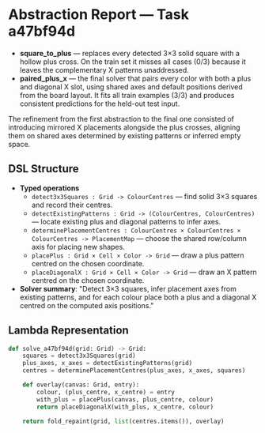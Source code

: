 # Abstraction Report — Task a47bf94d

- **square_to_plus** — replaces every detected 3×3 solid square with a hollow plus cross. On the train set it misses all cases (0/3) because it leaves the complementary X patterns unaddressed.
- **paired_plus_x** — the final solver that pairs every color with both a plus and diagonal X slot, using shared axes and default positions derived from the board layout. It fits all train examples (3/3) and produces consistent predictions for the held-out test input.

The refinement from the first abstraction to the final one consisted of introducing mirrored X placements alongside the plus crosses, aligning them on shared axes determined by existing patterns or inferred empty space.

## DSL Structure
- **Typed operations**
  - `detect3x3Squares : Grid -> ColourCentres` — find solid 3×3 squares and record their centres.
  - `detectExistingPatterns : Grid -> (ColourCentres, ColourCentres)` — locate existing plus and diagonal patterns to infer axes.
  - `determinePlacementCentres : ColourCentres × ColourCentres × ColourCentres -> PlacementMap` — choose the shared row/column axis for placing new shapes.
  - `placePlus : Grid × Cell × Color -> Grid` — draw a plus pattern centred on the chosen coordinate.
  - `placeDiagonalX : Grid × Cell × Color -> Grid` — draw an X pattern centred on the chosen coordinate.
- **Solver summary**: "Detect 3×3 squares, infer placement axes from existing patterns, and for each colour place both a plus and a diagonal X centred on the computed axis positions."

## Lambda Representation

```python
def solve_a47bf94d(grid: Grid) -> Grid:
    squares = detect3x3Squares(grid)
    plus_axes, x_axes = detectExistingPatterns(grid)
    centres = determinePlacementCentres(plus_axes, x_axes, squares)

    def overlay(canvas: Grid, entry):
        colour, (plus_centre, x_centre) = entry
        with_plus = placePlus(canvas, plus_centre, colour)
        return placeDiagonalX(with_plus, x_centre, colour)

    return fold_repaint(grid, list(centres.items()), overlay)
```
